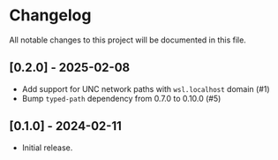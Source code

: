 # Changelog

All notable changes to this project will be documented in this file.

## [0.2.0] - 2025-02-08

- Add support for UNC network paths with `wsl.localhost` domain (#1)
- Bump `typed-path` dependency from 0.7.0 to 0.10.0 (#5)

## [0.1.0] - 2024-02-11

- Initial release.
